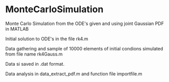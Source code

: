 # MonteCarloSimulation

Monte Carlo Simulation from the ODE's given and using joint Gaussian PDF in MATLAB

Initial solution to ODE's in the file rk4.m 

Data gathering and sample of 10000 elements of initial condions simulated from file name rk4Gauss.m 

Data si saved in .dat format.

Data analysis in data_extract_pdf.m and function file importfile.m
